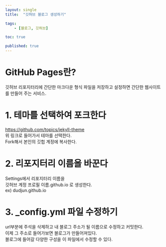 ```yaml
---
layout: single
title:  "깃허브 블로그 생성하기"

tags:
    - [블로그, 깃허브]

toc: true

published: true
---
```


# GitHub Pages란?

깃허브 리포지터리에 간단한 마크다운 형식 파일을 저장하고 설정하면 간단한 웹사이트를 만들어 주는 서비스.

# 1. 테마를 선택하여 포크한다

<https://github.com/topics/jekyll-theme>  
위 링크로 들어가서 테마를 선택한다.  
Fork해서 본인의 깃헙 계정에 복사한다.

# 2. 리포지터리 이름을 바꾼다

Settings에서 리포지터리 이름을   
깃허브 계정 프로필 이름.github.io 로 생성한다.  
ex) dudjun.github.io

# 3. _config.yml 파일 수정하기

url부분에 주석을 삭제하고 내 블로그 주소가 될 이름으로 수정하고 커밋한다.  
이제 그 주소로 들어가보면 블로그가 만들어져있다.  
블로그에 들어갈 다양한 구성을 이 파일에서 수정할 수 있다.
